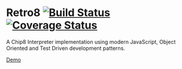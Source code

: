 # Retro8 [![Build Status](https://travis-ci.org/CapTec/Retro8.svg?branch=master)](https://travis-ci.org/CapTec/Retro8) [![Coverage Status](https://coveralls.io/repos/github/CapTec/Retro8/badge.svg?branch=master)](https://coveralls.io/github/CapTec/Retro8?branch=master)

A Chip8 Interpreter implementation using modern JavaScript, Object Oriented and Test Driven development patterns.

[Demo](https://captec.github.io/Retro8/src/chip8.html)
